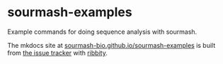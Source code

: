# sourmash-examples

Example commands for doing sequence analysis with sourmash.

The mkdocs site at
[sourmash-bio.github.io/sourmash-examples](https://sourmash-bio.github.io/sourmash-examples/)
is built from
[the issue tracker](https://github.com/sourmash-bio/sourmash-examples/issues/)
with [ribbity](https://github.com/ctb/ribbity).
